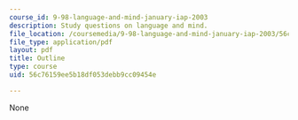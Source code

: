 ```yaml
---
course_id: 9-98-language-and-mind-january-iap-2003
description: Study questions on language and mind.
file_location: /coursemedia/9-98-language-and-mind-january-iap-2003/56c76159ee5b18df053debb9cc09454e_study_questions_1.pdf
file_type: application/pdf
layout: pdf
title: Outline
type: course
uid: 56c76159ee5b18df053debb9cc09454e

---
```

None